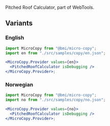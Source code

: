Pitched Roof Calculator, part of WebTools.

## Variants

### English

```jsx
import MicroCopy from "@bmi/micro-copy";
import en from "./src/samples/copy/en.json";

<MicroCopy.Provider values={en}>
  <PitchedRoofCalculator isDebugging />
</MicroCopy.Provider>;
```

### Norwegian

```jsx
import MicroCopy from "@bmi/micro-copy";
import no from "./src/samples/copy/no.json";

<MicroCopy.Provider values={no}>
  <PitchedRoofCalculator isDebugging />
</MicroCopy.Provider>;
```
